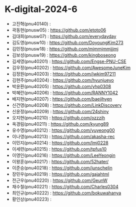 # K-digital-2024-6

+ 고진혁(pnu40140) :
+ 곽동현(pnusw05) : https://github.com/etoto06
+ 김대희(pnusw07) : https://github.com/everydayday
+ 김도영(pnusw10) : https://github.com/DoyoungKim273
+ 김민정(pnusw18) : https://github.com/mjmmjmmjjjmj
+ 김보성(pnusw19) : https://github.com/kingboseong
+ 김세영(pnu40201) : https://github.com/Engse-PNU-CSE
+ 김우정(pnu40202) : https://github.com/AwesomeJuneKim
+ 김정원(pnu40203) :  https://github.com/jwkim97211
+ 김현주(pnu40204) : https://github.com/hyunjueyo
+ 박윤환(pnu40205) : https://github.com/yhp0308  
+ 박혜란(pnu40206) : https://github.com/RANNY1042
+ 배지현(pnu40207) : https://github.com/baejihyen
+ 신건영(pnu40208) : https://github.com/LinkDiscovery
+ 신윤정(pnu40209) : https://github.com/24shiny
+ 오지현(pnu40210) : https://github.com/ozzzih
+ 옥경림(pnu40211) : https://github.com/kyung89
+ 유수영(pnu40212) : https://github.com/yuyeong00
+ 이나영(pnu40213) : https://github.com/akasha-rec
+ 이민지(pnu40214) : https://github.com/lmj0228
+ 이세련(pnu40215) : https://github.com/tpfus10
+ 이영인(pnu40216) : https://github.com/LeeYeongin
+ 이왕훈(pnu40217) : https://github.com/52hater/
+ 이준승(pnu40218) : https://github.com/junschelin
+ 장민우(pnu40219) : https://github.com/gajahtml
+ 전근우(pnu40220) : https://github.com/GeunW
+ 채수철(pnu40221) : https://github.com/Charles0304
+ 최인규(pnu40222) : https://github.com/bokuwahanya  
+ 황인상(pnu40223) : 
